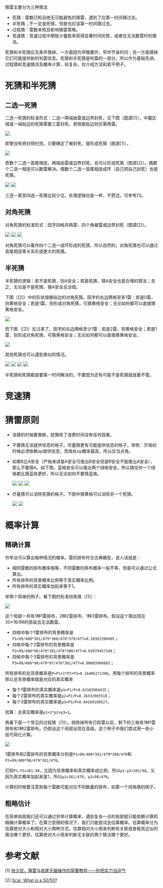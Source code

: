 猜雷主要分为三种猜法
- 死猜：雷数已知且绝无可能避免的猜雷，遇到了应第一时间猜过去。
- 半死猜：不一定是死猜，但是也应该第一时间猜过去。
- 过程猜：雷数未知且影响猜雷策略。
- 竞速猜：竞速过程中牺牲少量胜率获得显著时间优势，或者在无法数雷时的猜法。

死猜和半死猜应无条件猜掉，一方面因为早晚要炸，早炸节省时间；另一方面猜掉它们可能提供新的判雷信息。死猜和半死猜是判雷的一部分，所以作为基础先讲。过程猜和竞速猜涉及概率计算，较复杂，仅介绍方法和若干例子。

# 死猜和半死猜

## 二选一死猜

二选一死猜的标准形式：二选一两端由雷或边界封死，见下图（图源[1]）。中腹区域或一端贴边的死猜需要三雷封死，若侧面贴边则仅需两雷。

![](https://github.com/putianyi889/Minesweeper-makes-me-happy/raw/main/wiki/images/guessing-zsw/1.png)

即使没有把对侧扫完，只要确定了被封死，就形成死猜（图源[1]）。

![](https://github.com/putianyi889/Minesweeper-makes-me-happy/raw/main/wiki/images/guessing-zsw/3.png)

奇数个二选一首尾相连，两端由雷或边界封死，也可以形成死猜（图源[2]）。偶数个二选一相连可以数雷解决。偶数个二选一首尾相连成环（自己把自己封死）也是死猜。

![](https://github.com/putianyi889/Minesweeper-makes-me-happy/raw/main/wiki/images/what-is-a-50-50/P1%20Extended%20explained.png)
![](https://github.com/putianyi889/Minesweeper-makes-me-happy/raw/main/wiki/images/what-is-a-50-50/6%20cell%202.png)

三选一甚至四选一死猜比较少见，处理逻辑也是一样，不赘述，可参考[1]。

## 对角死猜
对角死猜的标准形式：田字四格共两雷，四个角被雷或边界封死（图源[2]）。

![](https://github.com/putianyi889/Minesweeper-makes-me-happy/raw/main/wiki/images/what-is-a-50-50/P2%20Full.png)
![](https://github.com/putianyi889/Minesweeper-makes-me-happy/raw/main/wiki/images/what-is-a-50-50/P2%20Wall.png)
![](https://github.com/putianyi889/Minesweeper-makes-me-happy/raw/main/wiki/images/what-is-a-50-50/P2%20Corner.png)

对角死猜可以看作四个二选一成环形成的死猜，所以自然的，对角死猜也可以通过首尾相连等关系形成更大的死猜。

## 半死猜
半死猜的逻辑：若不是死猜，则A安全；若是死猜，猜A安全也是合理的猜法；总之，无论是不是死猜，猜A安全总没错。

下图（[2]）中的形状很像贴边的对角死猜。田字的右边两格至多1雷：若是0雷，则黄格安全；若是1雷，则形成对角死猜，可猜黄格安全；无论如何都可以直接猜黄格安全。

![](https://github.com/putianyi889/Minesweeper-makes-me-happy/raw/main/wiki/images/what-is-a-50-50/Pseudo%205050%201-3.png)

而下图（[2]）反过来了。田字的右边两格至少1雷：若是2雷，则黄格安全；若是1雷，则形成对角死猜，可猜黄格安全；无论如何都可以直接猜黄格安全。

![](https://github.com/putianyi889/Minesweeper-makes-me-happy/raw/main/wiki/images/what-is-a-50-50/Pseudo%205050%203.png)

其他死猜也可以遇到类似的情况。

![](https://github.com/putianyi889/Minesweeper-makes-me-happy/raw/main/wiki/images/guessing/1.png)
![](https://github.com/putianyi889/Minesweeper-makes-me-happy/raw/main/wiki/images/guessing/2.png)
![](https://github.com/putianyi889/Minesweeper-makes-me-happy/raw/main/wiki/images/guessing/3.png)
![](https://github.com/putianyi889/Minesweeper-makes-me-happy/raw/main/wiki/images/guessing/7.png)

半死猜和死猜都是要第一时间解决的，不要因为还有可能不是死猜就放着不管。

# 竞速猜

# 猜雷原则
- 该猜的时候要果断，犹豫除了浪费时间没有任何效果。
- 不要猜无法提供信息的格子。尽量猜更有可能提供信息的格子。举例：开局的时候必须依赖op提供信息，而角处op概率最高，所以应当点角。
- 如果B比A安全（严格来讲是A安全可推出B安全但是B安全不能推出A安全），那么不要猜A。如下图，蓝格安全可以推出两个绿格安全，所以猜任何一个绿格都比猜蓝格更好，所以无论如何不要猜蓝格。

  ![](https://github.com/putianyi889/Minesweeper-makes-me-happy/raw/main/wiki/images/guessing/4.png)
  ![](https://github.com/putianyi889/Minesweeper-makes-me-happy/raw/main/wiki/images/guessing/5.png)
  ![](https://github.com/putianyi889/Minesweeper-makes-me-happy/raw/main/wiki/images/guessing/6.png)
- 尽量猜可以消除死猜的格子。下图中猜黄格可以消除另一个死猜。

  ![](https://github.com/putianyi889/Minesweeper-makes-me-happy/raw/main/wiki/images/what-is-a-50-50/Order%20Important%202.PNG)
  ![](https://github.com/putianyi889/Minesweeper-makes-me-happy/raw/main/wiki/images/what-is-a-50-50/Linked%205050%204.png)

# 概率计算

## 精确计算
穷举法可以算出每种情况的概率。雷的排布符合古典概型，说人话就是：
- 相同雷数的排布概率相等，不同雷数的排布概率一般不等，但是可以通过公式算出。
- 所有排布的背景概率比例等于真实概率比例。
- 所有排布的真实概率加起来等于1。

举两个简单的例子。看下图的标准拐角猜（[1]）：

![](https://github.com/putianyi889/Minesweeper-makes-me-happy/raw/main/wiki/images/guessing-zsw/12.png)

这个局部一共有1种1雷排布，2种2雷排布，1种3雷排布。假设这个猜出现在30\*16/99的高级且无法数雷。
- 四格中每个1雷排布的背景概率是`P1=99/480*381/479*380/478*379/477=0.10362390405`；
- 四格中每个2雷排布的背景概率是`P2=99/480*98/479*381/478*380/477=0.02679457149`；
- 四格中每个3雷排布的背景概率是`P3=99/480*98/479*97/478*381/477=0.00683966693`；

所有排布的总背景概率是`P=P1+2*P2+P3=0.16405271396`。用每个排布的背景概率除以总背景概率就是对应的真实概率
- 每个1雷排布的真实概率是`p1=P1/P=0.63165004435`；
- 每个2雷排布的真实概率是`p2=P2/P=0.16332903518`；
- 每个3雷排布的真实概率是`p3=P3/P=0.04169188527`。

验算：总真实概率是`p1+2*p2+p3=1`。

再看下面一个常见的过程猜（[1]）。排除掉所有已知雷以后，剩下的三格有1种1雷排布和1种2雷排布。仍假设这个局部出现在高级。这个例子中我们尝试用一些小技巧简化计算。

![](https://github.com/putianyi889/Minesweeper-makes-me-happy/raw/main/wiki/images/guessing-zsw/22.png)

1雷排布和2雷排布的背景概率分别是`P1=99/480*381/479*380/478`和`P2=99/480*98/479*381/478`。

已知`P1:P2=381:98`，又因为背景概率和真实概率成比例，所以`p1:p2=381/98`。又因为真实概率加起来是1，所以`p1=381/479`，`p2=98/479`。

计算的时候要注意到每个雷数可能对应不同数量的排布，如第一个拐角猜的例子。

## 粗略估计

在简单局部我们还可以通过穷举计算概率，遇到复杂一点的局部就只能依赖计算机精确计算概率了。在算力受限的情况下，我们只能尝试去估算概率。估算概率分为估算绝对大小和相对大小两种方式。估算相对大小用来判断有关联或者极其近似的猜法哪个更好。估算绝对大小用来判断无关联的两个猜法哪个更好。

# 参考文献

[1] [张少武，猜雷与收尾无脑操作的简要教程——别把实力当运气](https://github.com/putianyi889/Minesweeper-makes-me-happy/wiki/%E7%8C%9C%E9%9B%B7%E4%B8%8E%E6%94%B6%E5%B0%BE%E6%97%A0%E8%84%91%E6%93%8D%E4%BD%9C%E7%9A%84%E7%AE%80%E8%A6%81%E6%95%99%E7%A8%8B%E2%80%94%E2%80%94%E5%88%AB%E6%8A%8A%E5%AE%9E%E5%8A%9B%E5%BD%93%E8%BF%90%E6%B0%94)

[2] [Scar, What is a 50/50?](https://github.com/putianyi889/Minesweeper-makes-me-happy/wiki/%E4%BB%80%E4%B9%88%E6%98%AF%E6%AD%BB%E7%8C%9C%EF%BC%9F)